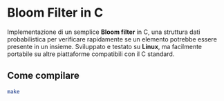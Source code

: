 # Bloom Filter in C

Implementazione di un semplice **Bloom filter** in C, una struttura dati probabilistica per verificare rapidamente se un elemento potrebbe essere presente in un insieme.
Sviluppato e testato su **Linux**, ma facilmente portabile su altre piattaforme compatibili con il C standard.

## Come compilare

```bash
make
```
